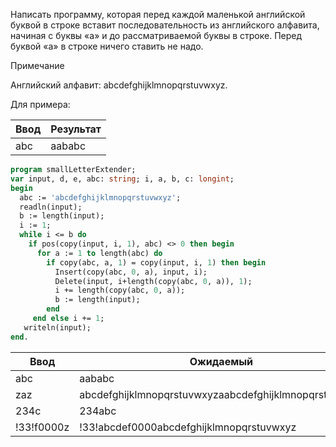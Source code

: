 Написать программу, которая перед каждой маленькой английской буквой в строке вставит последовательность из английского
алфавита, начиная с буквы «a» и до рассматриваемой буквы в строке. Перед буквой «a» в строке ничего ставить не надо.

Примечание

Английский алфавит: abcdefghijklmnopqrstuvwxyz.

Для примера:

| Ввод | Результат |
|------|-----------|
| abc  | aababc    |

```pascal
program smallLetterExtender;
var input, d, e, abc: string; i, a, b, c: longint;
begin
  abc := 'abcdefghijklmnopqrstuvwxyz';
  readln(input);
  b := length(input); 
  i := 1;
  while i <= b do
    if pos(copy(input, i, 1), abc) <> 0 then begin
      for a := 1 to length(abc) do
        if copy(abc, a, 1) = copy(input, i, 1) then begin
          Insert(copy(abc, 0, a), input, i);
          Delete(input, i+length(copy(abc, 0, a)), 1);
          i += length(copy(abc, 0, a));
          b := length(input);
        end
     end else i += 1;
   writeln(input);
end.
```

| Ввод       | Ожидаемый                                             | Получено                                              |
|------------|-------------------------------------------------------|-------------------------------------------------------|
| abc        | aababc                                                | aababc                                                |
| zaz        | abcdefghijklmnopqrstuvwxyzaabcdefghijklmnopqrstuvwxyz | abcdefghijklmnopqrstuvwxyzaabcdefghijklmnopqrstuvwxyz |
| 234c       | 234abc                                                | 234abc                                                |
| !33!f0000z | !33!abcdef0000abcdefghijklmnopqrstuvwxyz              | !33!abcdef0000abcdefghijklmnopqrstuvwxyz              |